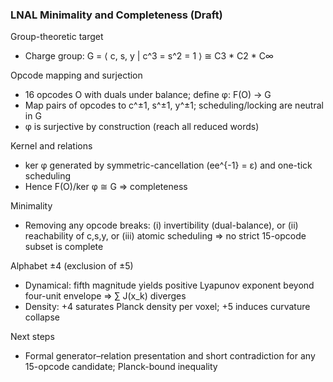### LNAL Minimality and Completeness (Draft)

Group-theoretic target
- Charge group: G = ⟨ c, s, y | c^3 = s^2 = 1 ⟩ ≅ C3 * C2 * C∞

Opcode mapping and surjection
- 16 opcodes O with duals under balance; define φ: F(O) → G
- Map pairs of opcodes to c^±1, s^±1, y^±1; scheduling/locking are neutral in G
- φ is surjective by construction (reach all reduced words)

Kernel and relations
- ker φ generated by symmetric-cancellation (ee^{-1} = ε) and one-tick scheduling
- Hence F(O)/ker φ ≅ G ⇒ completeness

Minimality
- Removing any opcode breaks: (i) invertibility (dual-balance), or (ii) reachability of c,s,y, or (iii) atomic scheduling ⇒ no strict 15-opcode subset is complete

Alphabet ±4 (exclusion of ±5)
- Dynamical: fifth magnitude yields positive Lyapunov exponent beyond four-unit envelope ⇒ ∑ J(x_k) diverges
- Density: +4 saturates Planck density per voxel; +5 induces curvature collapse

Next steps
- Formal generator–relation presentation and short contradiction for any 15-opcode candidate; Planck-bound inequality
